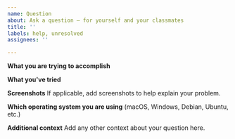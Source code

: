 ```yaml
---
name: Question
about: Ask a question – for yourself and your classmates
title: ''
labels: help, unresolved
assignees: ''

---
```


**What you are trying to accomplish**


**What you've tried**


**Screenshots**
If applicable, add screenshots to help explain your problem.


**Which operating system you are using** (macOS, Windows, Debian, Ubuntu, etc.)


**Additional context**
Add any other context about your question here.
